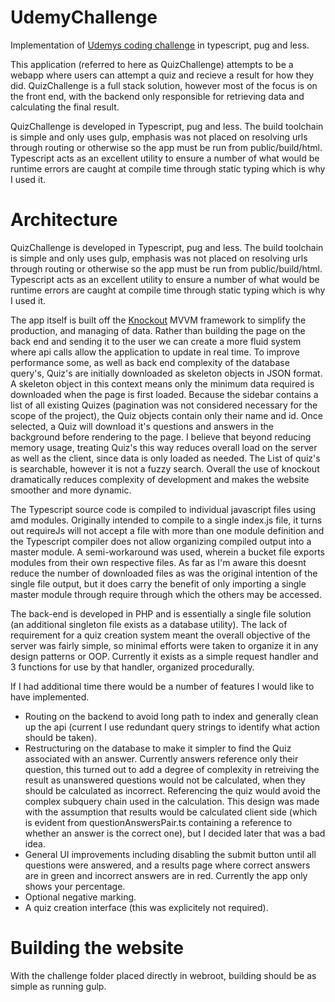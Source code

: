 # UdemyChallenge


Implementation of [Udemys coding challenge](https://github.com/udemy/coding-challenge) in typescript, pug and less.


This application (referred to here as QuizChallenge) attempts to be a webapp where users can attempt a quiz and recieve a result for how they did.
QuizChallenge is a full stack solution, however most of the focus is on the front end, with the backend only responsible for retrieving data and calculating the final result.


QuizChallenge is developed in Typescript, pug and less. The build toolchain is simple and only uses gulp, emphasis was not placed on resolving urls through routing or otherwise
so the app must be run from public/build/html. Typescript acts as an excellent utility to ensure a number of what would be runtime errors are caught at compile time through static typing which is why I used it. 

# Architecture


QuizChallenge is developed in Typescript, pug and less. The build toolchain is simple and only uses gulp, emphasis was not placed on resolving urls through routing or otherwise
so the app must be run from public/build/html. Typescript acts as an excellent utility to ensure a number of what would be runtime errors are caught at compile time through static typing which is why I used it. 


The app itself is built off the [Knockout](http://knockoutjs.com) MVVM framework to simplify the production, and managing of data. Rather than building the page on the back end and
sending it to the user we can create a more fluid system where api calls allow the application to update in real time. To improve performance some, as well as back end complexity
of the database query's, Quiz's are initially downloaded as skeleton objects in JSON format. A skeleton object in this context means only the minimum data required is downloaded when the page is first loaded. Because the sidebar contains a list of all existing Quizes (pagination was not considered necessary for the scope of the project), the Quiz objects contain only their name and id. Once selected, a Quiz will download it's questions and answers in the background before rendering to the page. I believe that beyond reducing memory usage, treating Quiz's this way reduces overall load on the server as well as the client, since data is only loaded as needed. The List of quiz's is searchable, however it is not a fuzzy search. Overall the use of knockout dramatically reduces complexity of development and makes the website smoother and more dynamic.


The Typescript source code is compiled to individual javascript files using amd modules. Originally intended to compile to a single index.js file, it turns out requireJs will not accept a file with more than one module definition and the Typescript compiler does not allow organizing compiled output into a master module. A semi-workaround was used, wherein a bucket file exports modules from their own respective files. As far as I'm aware this doesnt reduce the number of downloaded files as was the original intention of the single file output, but it does carry the benefit of only importing a single master module through require through which the others may be accessed.


The back-end is developed in PHP and is essentially a single file solution (an additional singleton file exists as a database utility). The lack of requirement for a quiz creation system meant the overall objective of the server was fairly simple, so minimal efforts were taken to organize it in any design patterns or OOP. Currently it exists as a simple request handler and 3 functions for use by that handler, organized procedurally.


If I had additional time there would be a number of features I would like to have implemented.

* Routing on the backend to avoid long path to index and generally clean up the api (current I use redundant query strings to identify what action should be taken).
* Restructuring on the database to make it simpler to find the Quiz associated with an answer. Currently answers reference only their question, this turned out to add a degree of complexity in retreiving the result as unanswered questions would not be calculated, when they should be calculated as incorrect. Referencing the quiz would avoid the complex subquery chain used in the calculation. This design was made with the assumption that results would be calculated client side (which is evident from questionAnswersPair.ts containing a reference to whether an answer is the correct one), but I decided later that was a bad idea.
* General UI improvements including disabling the submit button until all questions were answered, and a results page where correct answers are in green and incorrect answers are in red. Currently the app only shows your percentage.
* Optional negative marking.
* A quiz creation interface (this was explicitely not required).


# Building the website

With the challenge folder placed directly in webroot, building should be as simple as running gulp. 





